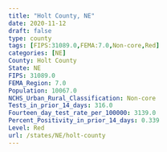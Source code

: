 ```yaml
---
title: "Holt County, NE"
date: 2020-11-12
draft: false
type: county
tags: [FIPS:31089.0,FEMA:7.0,Non-core,Red]
categories: [NE]
County: Holt County
State: NE
FIPS: 31089.0
FEMA_Region: 7.0
Population: 10067.0
NCHS_Urban_Rural_Classification: Non-core
Tests_in_prior_14_days: 316.0
Fourteen_day_test_rate_per_100000: 3139.0
Percent_Positivity_in_prior_14_days: 0.339
Level: Red
url: /states/NE/holt-county
---
```



